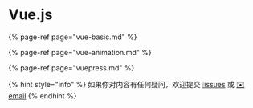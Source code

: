 # Vue.js

{% page-ref page="vue-basic.md" %}

{% page-ref page="vue-animation.md" %}

{% page-ref page="vuepress.md" %}

{% hint style="info" %}
如果你对内容有任何疑问，欢迎提交 [❕issues](https://github.com/MrEnvision/Front-end_learning_notes/issues) 或 [ ✉️ email](mailto:EnvisionShen@gmail.com)
{% endhint %}

